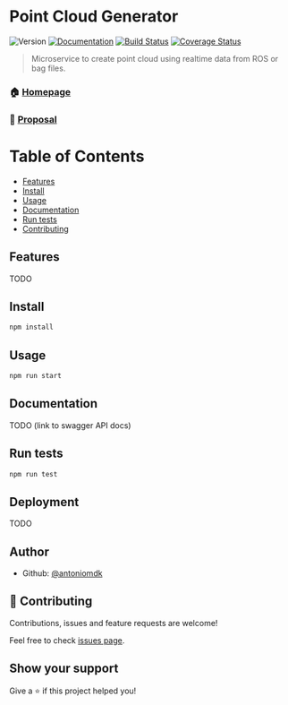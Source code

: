 # Point Cloud Generator
![Version](https://img.shields.io/badge/version-0.0.1-blue.svg?cacheSeconds=2592000) [![Documentation](https://img.shields.io/badge/documentation-yes-brightgreen.svg)](http://www.antoniomolner.com/pointcloud-generator/) [![Build Status](https://travis-ci.org/antoniomdk/pointcloud-generator.svg?branch=master)](https://travis-ci.org/antoniomdk/pointcloud-generator) [![Coverage Status](https://coveralls.io/repos/github/antoniomdk/pointcloud-generator/badge.svg?branch=master)](https://coveralls.io/github/antoniomdk/pointcloud-generator?branch=master)

> Microservice to create point cloud using realtime data from ROS or bag files.

### 🏠 [Homepage](http://www.antoniomolner.com/pointcloud-generator/)

### 📝 [Proposal](./PROPOSAL.md)


Table of Contents
=================

* [Features](#features)
* [Install](#install)
* [Usage](#usage)
* [Documentation](#documentation)
* [Run tests](#run-tests)
* [Contributing](#-contributing)

## Features

TODO

## Install

```sh
npm install
```

## Usage

```sh
npm run start
```

## Documentation

TODO (link to swagger API docs)

## Run tests

```sh
npm run test
```

## Deployment

TODO

## Author

* Github: [@antoniomdk](https://github.com/antoniomdk)

## 🤝 Contributing

Contributions, issues and feature requests are welcome!

Feel free to check [issues page](https://github.com/antoniomdk/pointcloud-generator/issues).

## Show your support

Give a ⭐️ if this project helped you!

